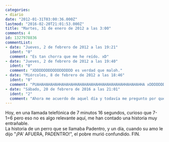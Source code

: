 ```yaml
---
categories:
- diario
date: "2012-01-31T03:00:36.000Z"
lastmod: "2016-02-20T21:01:53.000Z"
title: "Martes, 31 de enero de 2012 a las 3:00"
comments: 4
id: 1327978836
commentList:
- date: "Jueves, 2 de febrero de 2012 a las 19:21"
  ident: "0"
  comment: "Es tan chorra que me he reído. xD"
- date: "Jueves, 2 de febrero de 2012 a las 19:40"
  ident: "0"
  comment: "XDDDDDDDDDDDDDDDDD es verdad que maloh."
- date: "Miércoles, 8 de febrero de 2012 a las 18:46"
  ident: "0"
  comment: "PUAHAHAHAHAHHAHAHAHHAHAHAHAHAHHAHAHAHAHAHHAHAHAHHA xDDDDDDDDDDDDDDDDDD"
- date: "Sábado, 20 de febrero de 2016 a las 21:01"
  ident: "2"
  comment: "Ahora me acuerdo de aquel día y todavía me pregunto por qué no colgué inmediatamente, no sin antes decir \"NO ME VUELVAS A HABLAR EN TU VIDA\". Hubiera evitado males peores posteriores."
---
```


Hoy, en una llamada telefónica de 7 minutos 16 segundos, curioso que 7-1=6 pero eso no es algo relevante aquí, me han contado una historia muy entrañable.   
La historia de un perro que se llamaba Padentro, y un día, cuando su amo le dijo "¡PA\' AFUERA, PADENTRO!", el pobre murió confundido. FIN.